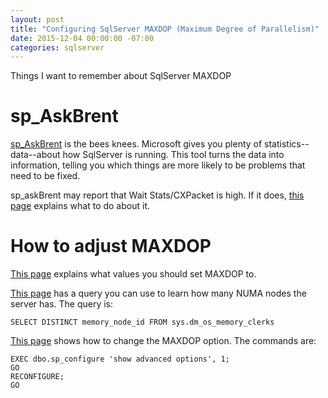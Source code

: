 ```yaml
---
layout: post
title: "Configuring SqlServer MAXDOP (Maximum Degree of Parallelism)"
date: 2015-12-04 00:00:00 -07:00
categories: sqlserver
---
```


Things I want to remember about SqlServer MAXDOP

# sp_AskBrent

[sp_AskBrent][1] is the bees knees.  Microsoft gives you plenty of
statistics--data--about how SqlServer is running.  This tool turns the
data into information, telling you which things are more likely to be
problems that need to be fixed.

sp_askBrent may report that Wait Stats/CXPacket is high.  If it does,
[this page][2] explains what to do about it.

# How to adjust MAXDOP

[This page][3] explains what values you should set MAXDOP to.

[This page][4] has a query you can use to learn how many NUMA nodes
the server has.  The query is:

    SELECT DISTINCT memory_node_id FROM sys.dm_os_memory_clerks

[This page][5] shows how to change the MAXDOP option.  The commands
are:

    EXEC dbo.sp_configure 'show advanced options', 1;
    GO
    RECONFIGURE;
    GO

[1]: http://www.brentozar.com/askbrent/
[2]: http://www.brentozar.com/sql/wait-stats/#CXPACKET
[3]: support.microsoft.com/en-us/kb/2806535
[4]: https://technet.microsoft.com/en-us/library/ms178144(v=sql.105).aspx
[5]: http://shaunjstuart.com/archive/2012/07/changing-sql-servers-maxdop-setting/
